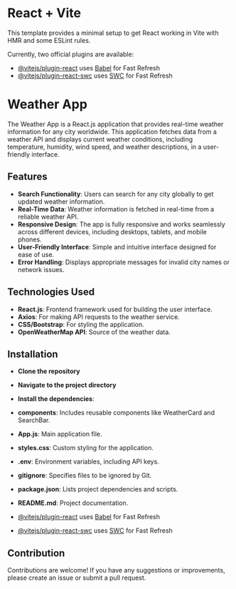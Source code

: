 # React + Vite

This template provides a minimal setup to get React working in Vite with HMR and some ESLint rules.

Currently, two official plugins are available:

- [@vitejs/plugin-react](https://github.com/vitejs/vite-plugin-react/blob/main/packages/plugin-react/README.md) uses [Babel](https://babeljs.io/) for Fast Refresh
- [@vitejs/plugin-react-swc](https://github.com/vitejs/vite-plugin-react-swc) uses [SWC](https://swc.rs/) for Fast Refresh



#  Weather App 

The Weather App is a React.js application that provides real-time weather information for any city worldwide. This application fetches data from a weather API and displays current weather conditions, including temperature, humidity, wind speed, and weather descriptions, in a user-friendly interface.

## Features

- **Search Functionality**: Users can search for any city globally to get updated weather information.
- **Real-Time Data**: Weather information is fetched in real-time from a reliable weather API.
- **Responsive Design**: The app is fully responsive and works seamlessly across different devices, including desktops, tablets, and mobile phones.
- **User-Friendly Interface**: Simple and intuitive interface designed for ease of use.
- **Error Handling**: Displays appropriate messages for invalid city names or network issues.

## Technologies Used

- **React.js**: Frontend framework used for building the user interface.
- **Axios**: For making API requests to the weather service.
- **CSS/Bootstrap**: For styling the application.
- **OpenWeatherMap API**: Source of the weather data.

## Installation

- **Clone the repository**
- **Navigate to the project directory**
- **Install the dependencies**:

- **components**: Includes reusable components like WeatherCard and SearchBar.
- **App.js**: Main application file.
- **styles.css**: Custom styling for the application.
- **.env**: Environment variables, including API keys.
- **gitignore**: Specifies files to be ignored by Git.
- **package.json**: Lists project dependencies and scripts.
- **README.md**: Project documentation.

- [@vitejs/plugin-react](https://github.com/vitejs/vite-plugin-react/blob/main/packages/plugin-react/README.md) uses [Babel](https://babeljs.io/) for Fast Refresh
- [@vitejs/plugin-react-swc](https://github.com/vitejs/vite-plugin-react-swc) uses [SWC](https://swc.rs/) for Fast Refresh


## Contribution

Contributions are welcome! If you have any suggestions or improvements, please create an issue or submit a pull request.
